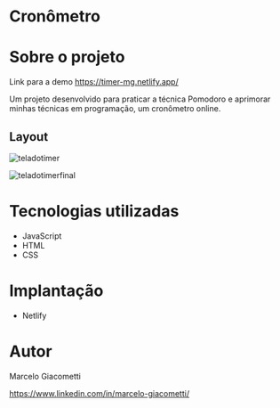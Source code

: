 # Cronômetro

# Sobre o projeto
Link para a demo https://timer-mg.netlify.app/

Um projeto desenvolvido para praticar a técnica Pomodoro e aprimorar minhas técnicas em programação, um cronômetro online.

## Layout
![teladotimer](https://user-images.githubusercontent.com/51996663/198907848-76570bc8-925c-413a-b98e-4479fb4e1aa6.jpg)

![teladotimerfinal](https://user-images.githubusercontent.com/51996663/198907854-838f6bbc-4f6e-4ed0-b334-9d994968f250.jpg)

# Tecnologias utilizadas
- JavaScript
- HTML
- CSS

# Implantação
- Netlify

# Autor
Marcelo Giacometti

https://www.linkedin.com/in/marcelo-giacometti/
